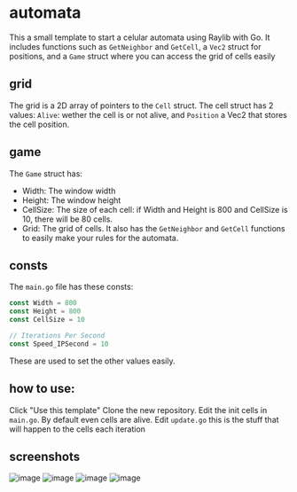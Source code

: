 # automata
This a small template to start a celular automata using Raylib with Go.
It includes functions such as `GetNeighbor` and `GetCell`, a `Vec2` struct for positions, and a `Game` struct where you can access the grid of cells easily

## grid
The grid is a 2D array of pointers to the `Cell` struct. The cell struct has 2 values: `Alive`: wether the cell is or not alive, and `Position` a Vec2 that stores the cell position.

## game
The `Game` struct has:
- Width: The window width
- Height: The window height
- CellSize: The size of each cell: if Width and Height is 800 and CellSize is 10, there will be 80 cells.
- Grid: The grid of cells.
It also has the `GetNeighbor` and `GetCell` functions to easily make your rules for the automata.

## consts
The `main.go` file has these consts:
```go
const Width = 800
const Height = 800
const CellSize = 10

// Iterations Per Second
const Speed_IPSecond = 10
```
These are used to set the other values easily.

## how to use:
Click "Use this template"
Clone the new repository.
Edit the init cells in `main.go`. By default even cells are alive.
Edit `update.go` this is the stuff that will happen to the cells each iteration

## screenshots
![image](https://github.com/checkm4ted/automata/assets/146487129/dd7ac5d8-2a32-4773-bb16-60dfcda18d54)
![image](https://github.com/checkm4ted/automata/assets/146487129/ef281040-a4c2-4d1c-83b1-ab8f5265988a)
![image](https://github.com/checkm4ted/automata/assets/146487129/bdeeb6ed-cb28-4dbb-9b5c-5dd42f8a0386)
![image](https://github.com/checkm4ted/automata/assets/146487129/20a7a5f4-bda5-4e72-b15d-f3d69f9aaea0)
